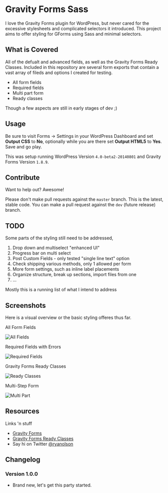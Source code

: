 # Gravity Forms Sass

I love the Gravity Forms plugin for WordPress, but never cared for the excessive stylesheets and complicated selectors it introduced. This project aims to offer styling for GForms using Sass and minimal selectors.


## What is Covered

All of the defualt and advanced fields, as well as the Gravity Forms Ready Classes. Included in this repository are several form exports that contain a vast array of fileds and options I created for testing.

* All form fields
* Required fields
* Multi part form
* Ready classes

Though a few aspects are still in early stages of dev ;)

## Usage

Be sure to visit Forms -> Settings in your WordPress Dashboard and set **Output CSS** to **No**, optionally while you are there set **Output HTML5** to **Yes**. Save and go play.

This was setup running WordPress Version `4.0-beta2-20140801` and Gravity Forms Version `1.8.9`.

## Contribute

Want to help out? Awesome!

Please don't make pull requests against the `master` branch. This is the latest, stable code. You can make a pull request against the `dev` (future release) branch.


## TODO

Some parts of the styling still need to be addressed, 

1. Drop down and multiselect "enhanced UI"
2. Progress bar on multi select
3. Post Custom Fields - only tested "single line text" option
4. Check shipping various methods, only 1 allowed per form
5. More form settings, such as inline label placements
6. Organize structure, break up sections, import files from one
7. ...

Mostly this is a running list of what I intend to address

## Screenshots

Here is a visual overview or the basic styling offeres thus far.


All Form Fields

![All Fields](screenshots/all-fields.png)

Required Fields with Errors

![Required Fields](screenshots/required-fields.png)

Gravity Forms Ready Classes

![Ready Classes](screenshots/ready-classes.png)

Multi-Step Form

![Multi Part](screenshots/multi-part.png)

## Resources

Links 'n stuff

* [Gravity Forms](http://www.gravityforms.com/)
* [Gravity Forms Ready Classes](http://www.gravityhelp.com/documentation/page/CSS_Ready_Classes)
* Say hi on Twitter [@ryanolson](http://twitter.com/ryanolson)

## Changelog

### Version 1.0.0

* Brand new, let's get this party started.